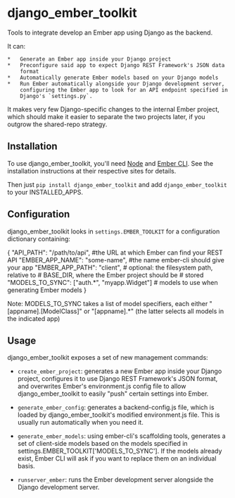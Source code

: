 django_ember_toolkit
====================

Tools to integrate develop an Ember app using Django as the backend.

It can:

    *   Generate an Ember app inside your Django project
    *   Preconfigure said app to expect Django REST Framework's JSON data
        format
    *   Automatically generate Ember models based on your Django models
    *   Run Ember automatically alongside your Django development server,
        configuring the Ember app to look for an API endpoint specified in
        Django's `settings.py`.

It makes very few Django-specific changes to the internal Ember project, which
should make it easier to separate the two projects later, if you outgrow the
shared-repo strategy.


Installation
------------

To use django_ember_toolkit, you'll need [Node](https://github.com/joyent/node/wiki/installation)
and [Ember CLI](http://www.ember-cli.com/user-guide/#getting-started). See the
installation instructions at their respective sites for details.

Then just `pip install django_ember_toolkit` and add `django_ember_toolkit` to
your INSTALLED_APPS.


Configuration
-------------

django_ember_toolkit looks in `settings.EMBER_TOOLKIT` for a configuration
dictionary containing:

{
    "API_PATH": "/path/to/api", #the URL at which Ember can find your REST API
    "EMBER_APP_NAME": "some-name", #the name ember-cli should give your app
    "EMBER_APP_PATH": "client", # optional: the filesystem path, relative to
                                # BASE_DIR, where the Ember project should be
                                # stored
    "MODELS_TO_SYNC": ["auth.*", "myapp.Widget"] #  models to use when
                                                    generating Ember models
}

Note: MODELS_TO_SYNC takes a list of model specifiers, each either
"[appname].[ModelClass]" or "[appname].*" (the latter selects all models in the
indicated app)


Usage
-----

django_ember_toolkit exposes a set of new management commands:

*   `create_ember_project`: generates a new Ember app inside your Django
        project, configures it to use Django REST Framework's JSON format,
        and overwrites Ember's environment.js config file to allow
        django_ember_toolkit to easily "push" certain settings into Ember.

*   `generate_ember_config`: generates a backend-config.js file, which is
        loaded by django_ember_toolkit's modified environment.js file. This
        is usually run automatically when you need it.

*   `generate_ember_models`: using ember-cli's scaffolding tools, generates a
        set of client-side models based on the models specified in
        settings.EMBER_TOOLKIT['MODELS_TO_SYNC']. If the models already exist,
        Ember CLI will ask if you want to replace them on an individual basis.

*   `runserver_ember`: runs the Ember development server alongside the Django
        development server.

